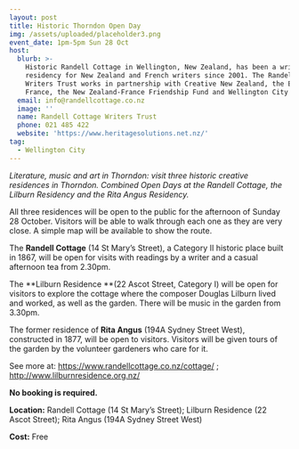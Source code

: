 ```yaml
---
layout: post
title: Historic Thorndon Open Day
img: /assets/uploaded/placeholder3.png
event_date: 1pm-5pm Sun 28 Oct
host:
  blurb: >-
    Historic Randell Cottage in Wellington, New Zealand, has been a writers’
    residency for New Zealand and French writers since 2001. The Randell Cottage
    Writers Trust works in partnership with Creative New Zealand, the Embassy of
    France, the New Zealand-France Friendship Fund and Wellington City Council.
  email: info@randellcottage.co.nz
  image: ''
  name: Randell Cottage Writers Trust
  phone: 021 485 422
  website: 'https://www.heritagesolutions.net.nz/'
tag:
  - Wellington City
---
```

_Literature, music and art in Thorndon: visit three historic creative residences in Thorndon. Combined Open Days at the Randell Cottage, the Lilburn Residency and the Rita Angus Residency._

All three residences will be open to the public for the afternoon of Sunday 28 October.  Visitors will be able to walk through each one as they are very close.  A simple map will be available to show the route.  

The **Randell Cottage** (14 St Mary’s Street), a Category II historic place built in 1867, will be open for visits with readings by a writer and a casual afternoon tea from 2.30pm.

The **Lilburn Residence **(22 Ascot Street, Category I) will be open for visitors to explore the cottage where the composer Douglas Lilburn lived and worked, as well as the garden.  There will be music in the garden from 3.30pm.

The former residence of **Rita Angus** (194A Sydney Street West), constructed in 1877, will be open to visitors.   Visitors will be given tours of the garden by the volunteer gardeners who care for it.  

See more at: https://www.randellcottage.co.nz/cottage/ ; http://www.lilburnresidence.org.nz/

**No booking is required.**

**Location:** Randell Cottage (14 St Mary’s Street); Lilburn Residence (22 Ascot Street); Rita Angus (194A Sydney Street West)

**Cost:** Free
